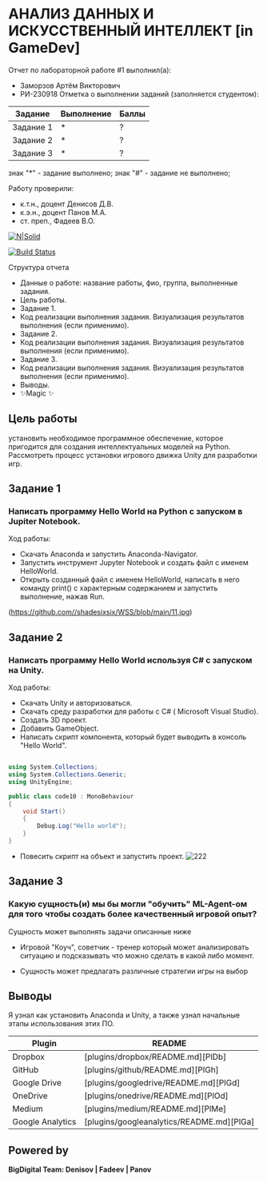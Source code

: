 # АНАЛИЗ ДАННЫХ И ИСКУССТВЕННЫЙ ИНТЕЛЛЕКТ [in GameDev] 
Отчет по лабораторной работе #1 выполнил(а):
- Заморзов Артём Викторович
- РИ-230918
Отметка о выполнении заданий (заполняется студентом): 

| Задание | Выполнение | Баллы |
| ------ | ------ | ------ |
| Задание 1 | * | ? |
| Задание 2 | * | ? |
| Задание 3 | * | ? |

знак "*" - задание выполнено; знак "#" - задание не выполнено;

Работу проверили:
- к.т.н., доцент Денисов Д.В.
- к.э.н., доцент Панов М.А.
- ст. преп., Фадеев В.О.

[![N|Solid](https://cldup.com/dTxpPi9lDf.thumb.png)](https://nodesource.com/products/nsolid)

[![Build Status](https://travis-ci.org/joemccann/dillinger.svg?branch=master)](https://travis-ci.org/joemccann/dillinger)

Структура отчета

- Данные о работе: название работы, фио, группа, выполненные задания.
- Цель работы.
- Задание 1.
- Код реализации выполнения задания. Визуализация результатов выполнения (если применимо).
- Задание 2.
- Код реализации выполнения задания. Визуализация результатов выполнения (если применимо).
- Задание 3.
- Код реализации выполнения задания. Визуализация результатов выполнения (если применимо).
- Выводы.
- ✨Magic ✨

## Цель работы
установить необходимое программное обеспечение, которое пригодится для создания интеллектуальных моделей на Python. Рассмотреть процесс установки игрового движка Unity для разработки игр.

## Задание 1
### Написать программу Hello World на Python с запуском в Jupiter Notebook.
Ход работы:
- Скачать Anaconda и запустить Anaconda-Navigator.
- Запустить инструмент Jupyter Notebook и создать файл с именем HelloWorld.
- Открыть созданный файл с именем HelloWorld, написать в него команду print() с характерным содержанием и запустить выполнение, нажав Run.



(https://github.com//shadesixsix/WSS/blob/main/11.jpg)

## Задание 2
### Написать программу Hello World используя C# с запуском на Unity.
Ход работы:
- Скачать Unity и авторизоваться.
- Скачать среду разработки для работы с C# ( Microsoft Visual Studio).
- Создать 3D проект.
- Добавить GameObject.
- Написать скрипт компонента, который будет выводить в консоль "Hello World".

```C#

using System.Collections;
using System.Collections.Generic;
using UnityEngine;

public class code10 : MonoBehaviour 
{
    void Start()
    {
        Debug.Log("Hello world");
    }
}


```
- Повесить скрипт на объект и запустить проект.
  ![222](https://github.com/sssfgggm/wss/blob/main/в2.jpg)



## Задание 3
### Какую сущность(и) мы бы могли "обучить" ML-Agent-ом для того чтобы создать более качественный игровой опыт?

Сущность может выполнять задачи описанные ниже

- Игровой "Коуч", советчик - тренер который может анализировать ситуацию и подсказывать что можно сделать в какой либо момент.

- Сущность может предлагать различные стратегии игры на выбор
## Выводы

Я узнал как установить Anaconda и Unity, а также узнал начальные этапы использования этих ПО.

| Plugin | README |
| ------ | ------ |
| Dropbox | [plugins/dropbox/README.md][PlDb] |
| GitHub | [plugins/github/README.md][PlGh] |
| Google Drive | [plugins/googledrive/README.md][PlGd] |
| OneDrive | [plugins/onedrive/README.md][PlOd] |
| Medium | [plugins/medium/README.md][PlMe] |
| Google Analytics | [plugins/googleanalytics/README.md][PlGa] |

## Powered by

**BigDigital Team: Denisov | Fadeev | Panov**
